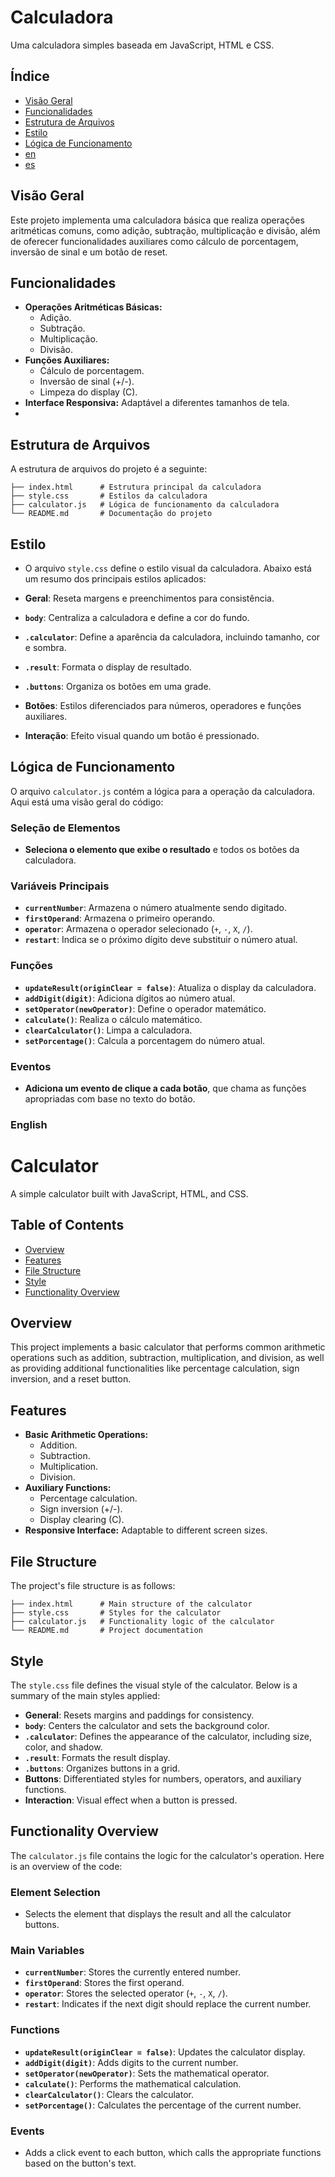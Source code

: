 # Calculadora

Uma calculadora simples baseada em JavaScript, HTML e CSS.

## Índice

- [Visão Geral](#visão-geral)
- [Funcionalidades](#funcionalidades)
- [Estrutura de Arquivos](#estrutura-de-arquivos)
- [Estilo](#estilo)
- [Lógica de Funcionamento](#lógica-de-funcionamento)
- [en](#English)
- [es](#Español)

## Visão Geral

Este projeto implementa uma calculadora básica que realiza operações aritméticas comuns, como adição, subtração, multiplicação e divisão, além de oferecer funcionalidades auxiliares como cálculo de porcentagem, inversão de sinal e um botão de reset.

## Funcionalidades

- **Operações Aritméticas Básicas:**
  - Adição.
  - Subtração.
  - Multiplicação.
  - Divisão.
- **Funções Auxiliares:**
  - Cálculo de porcentagem.
  - Inversão de sinal (+/-).
  - Limpeza do display (C).
- **Interface Responsiva:** Adaptável a diferentes tamanhos de tela.
- 
## Estrutura de Arquivos

A estrutura de arquivos do projeto é a seguinte:

```plaintext
├── index.html      # Estrutura principal da calculadora
├── style.css       # Estilos da calculadora
├── calculator.js   # Lógica de funcionamento da calculadora
└── README.md       # Documentação do projeto
```

## Estilo

- O arquivo `style.css` define o estilo visual da calculadora. Abaixo está um resumo dos principais estilos aplicados:

- **Geral**: Reseta margens e preenchimentos para consistência.
- **`body`**: Centraliza a calculadora e define a cor do fundo.
- **`.calculator`**: Define a aparência da calculadora, incluindo tamanho, cor e sombra.
- **`.result`**: Formata o display de resultado.
- **`.buttons`**: Organiza os botões em uma grade.
- **Botões**: Estilos diferenciados para números, operadores e funções auxiliares.
- **Interação**: Efeito visual quando um botão é pressionado.

## Lógica de Funcionamento

O arquivo `calculator.js` contém a lógica para a operação da calculadora. Aqui está uma visão geral do código:

### Seleção de Elementos

- **Seleciona o elemento que exibe o resultado** e todos os botões da calculadora.

### Variáveis Principais

- **`currentNumber`**: Armazena o número atualmente sendo digitado.
- **`firstOperand`**: Armazena o primeiro operando.
- **`operator`**: Armazena o operador selecionado (`+`, `-`, `X`, `/`).
- **`restart`**: Indica se o próximo dígito deve substituir o número atual.

### Funções

- **`updateResult(originClear = false)`**: Atualiza o display da calculadora.
- **`addDigit(digit)`**: Adiciona dígitos ao número atual.
- **`setOperator(newOperator)`**: Define o operador matemático.
- **`calculate()`**: Realiza o cálculo matemático.
- **`clearCalculator()`**: Limpa a calculadora.
- **`setPorcentage()`**: Calcula a porcentagem do número atual.

### Eventos

- **Adiciona um evento de clique a cada botão**, que chama as funções apropriadas com base no texto do botão.


### English

# Calculator

A simple calculator built with JavaScript, HTML, and CSS.

## Table of Contents

- [Overview](#overview)
- [Features](#features)
- [File Structure](#file-structure)
- [Style](#style)
- [Functionality Overview](#functionality-overview)

## Overview

This project implements a basic calculator that performs common arithmetic operations such as addition, subtraction, multiplication, and division, as well as providing additional functionalities like percentage calculation, sign inversion, and a reset button.

## Features

- **Basic Arithmetic Operations:**
  - Addition.
  - Subtraction.
  - Multiplication.
  - Division.
- **Auxiliary Functions:**
  - Percentage calculation.
  - Sign inversion (+/-).
  - Display clearing (C).
- **Responsive Interface:** Adaptable to different screen sizes.

## File Structure

The project's file structure is as follows:

```plaintext
├── index.html      # Main structure of the calculator
├── style.css       # Styles for the calculator
├── calculator.js   # Functionality logic of the calculator
└── README.md       # Project documentation
```

## Style

The `style.css` file defines the visual style of the calculator. Below is a summary of the main styles applied:

- **General**: Resets margins and paddings for consistency.
- **`body`**: Centers the calculator and sets the background color.
- **`.calculator`**: Defines the appearance of the calculator, including size, color, and shadow.
- **`.result`**: Formats the result display.
- **`.buttons`**: Organizes buttons in a grid.
- **Buttons**: Differentiated styles for numbers, operators, and auxiliary functions.
- **Interaction**: Visual effect when a button is pressed.

## Functionality Overview

The `calculator.js` file contains the logic for the calculator's operation. Here is an overview of the code:

### Element Selection

- Selects the element that displays the result and all the calculator buttons.

### Main Variables

- **`currentNumber`**: Stores the currently entered number.
- **`firstOperand`**: Stores the first operand.
- **`operator`**: Stores the selected operator (`+`, `-`, `X`, `/`).
- **`restart`**: Indicates if the next digit should replace the current number.

### Functions

- **`updateResult(originClear = false)`**: Updates the calculator display.
- **`addDigit(digit)`**: Adds digits to the current number.
- **`setOperator(newOperator)`**: Sets the mathematical operator.
- **`calculate()`**: Performs the mathematical calculation.
- **`clearCalculator()`**: Clears the calculator.
- **`setPorcentage()`**: Calculates the percentage of the current number.

### Events

- Adds a click event to each button, which calls the appropriate functions based on the button's text.



